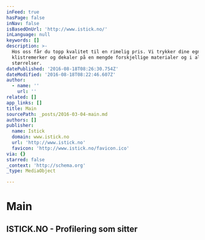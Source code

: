 ```yaml
---
inFeed: true
hasPage: false
inNav: false
isBasedOnUrl: 'http://www.istick.no/'
inLanguage: null
keywords: []
description: >-
  Hos oss får du topp kvalitet til en rimelig pris. Vi trykker dine egne
  klistremerker og dekaler på en mengde forskjellige materialer og i alle
  størrelser.
datePublished: '2016-08-18T08:26:30.754Z'
dateModified: '2016-08-18T08:22:46.607Z'
author:
  - name: ''
    url: ''
related: []
app_links: []
title: Main
sourcePath: _posts/2016-03-04-main.md
authors: []
publisher:
  name: Istick
  domain: www.istick.no
  url: 'http://www.istick.no'
  favicon: 'http://www.istick.no/favicon.ico'
via: {}
starred: false
_context: 'http://schema.org'
_type: MediaObject

---
```

# Main

<article style=""><h1>ISTICK.NO - Profilering som sitter</h1></article>